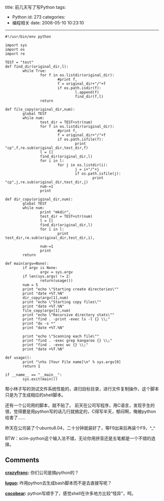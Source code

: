 title: 前几天写了写Python
tags:
  - Python
id: 273
categories:
  - 编程相关
date: 2008-05-10 10:23:10
---


	#!/usr/bin/env python

	import sys
	import os
	import re

	TEST = "test"
	def find_dir(original_dir,l):
	        while True:
	                for f in os.listdir(original_dir):
	                        #print f,
	                        f = original_dir+"/"+f
	                        if os.path.isdir(f):
	                                l.append(f)
	                                find_dir(f,l)
	                return 

	def file_copy(original_dir,num):
	        global TEST
	        while num:
	                test_dir = TEST+str(num)
	                for f in os.listdir(original_dir):
	                        #print f,
	                        f = original_dir+"/"+f
	                        if os.path.isfile(f):
	                                print "cp",f,re.sub(original_dir,test_dir,f)
	                l = []
	                find_dir(original_dir,l)
	                for i in l:
	                        for j in os.listdir(i):
	                                j = i+"/"+j
	                                if os.path.isfile(j):
	                                        print "cp",j,re.sub(original_dir,test_dir,j)
	                num-=1
	                print 

	def dir_copy(original_dir,num):
	        global TEST
	        while num:
	                print "mkdir",
	                test_dir = TEST+str(num)
	                l = []
	                find_dir(original_dir,l)
	                for i in l:
	                        print test_dir,re.sub(original_dir,test_dir,i),

	                num-=1
	                print
	        return

	def main(argv=None):
	        if argv is None:
	                argv = sys.argv
	        if len(sys.argv) != 2:
	                return(usage())
	        num = 5
	        print "echo \"Starting create directories\""
	        print "date +%T.%N"
	        dir_copy(argv[1],num)
	        print "echo \"Starting copy files\""
	        print "date +%T.%N"
	        file_copy(argv[1],num)
	        print "echo \"Recursive directory stats\""
	        print "find . -print -exec ls -l {} \\;"
	        print "du -s *"
	        print "date +%T.%N"

	        print "echo \"Scanning each file\""
	        print "find . -exec grep kangaroo {} \\;"
	        print "find . -exec wc {} \\;"
	        print "date +%T.%N"

	def usage():
	        print "\n%s [Your File name]\n" % sys.argv[0]
	        return 1

	if __name__ == "__main__":
	        sys.exit(main())


帮小林子写的测试文件系统性能的，递归目标目录，进行文件复制操作，这个脚本只是为了生成相应的shell脚本。

还有一个公司用的脚本，就不贴了。
前天在公司写程序，用C语言，发现手生的很，觉得要是用python写的话几行就搞定的，C得写半天，郁闷啊，俺被python给害了……

昨天在公司装了个ubuntu8.04，二十分钟就装好了，等F9出来后再装个F9，^_^

BTW：scim-python这个输入法不错，无论你用拼音还是五笔都是一个不错的选择。
## Comments

**[crazyfranc](#3159 "2008-05-10 20:06:08"):** 你们公司是搞python的？

**[luguo](#3160 "2008-05-10 21:26:20"):** 咋用python去生成bash脚本而不是去直接写呢？

**[cocobear](#3173 "2008-05-14 18:37:01"):** python写顺手了，感觉shell在许多地方比较“怪异”，呵。

